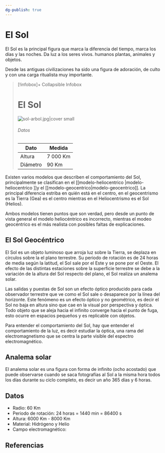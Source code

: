 ```yaml
---
dg-publish: true
---
```


# El Sol

El Sol es la principal figura que marca la diferencia del tiempo, marca los días y las noches. Da luz a los seres vivos. humanos plantas, animales y objetos.

Desde las antiguas civilizaciones ha sido una figura de adoración, de culto y con una carga ritualista muy importante.

> [!infobox]+ Collapsible Infobox
> # El Sol
> ![sol-arbol.jpg|cover small](https://i.imgur.com/z0GdgBg.jpg)
> ###### Datos
> | Dato |  Medida |
> | ---- | ---- |
> | Altura | 7 000 Km |
> | Diámetro | 90 Km |

Existen varios modelos que describen el comportamiento del Sol, principalmente se clasifican en el [[modelo-heliocentrico \|modelo-heliocentrico ]]y el [[modelo-geocentrico\|modelo-geocentrico]]. La principal diferencia estriba en quién está en el centro, en el geocentrismo es la Tierra (Gea) es el centro mientras en el Heliocentrismo es el Sol (Helios).

Ambos modelos tienen puntos que son verdad, pero desde un punto de vista general el modelo heliocéntrico es incorrecto, mientras el modeo geocéntrico es el más realista con posibles faltas de explicaciones.

## El Sol Geocéntrico

El Sol es un objeto luminoso que arroja luz sobre la Tierra, se deplaza en círculos sobre la el plano terrestre. Su periodo de rotación es de 24 horas de media según la latitud, el Sol sale por el Este y se pone por el Oeste.
El efecto de las distintas estaciones sobre la superficie terrestre se debe a la variación de la altura del Sol respecto del plano, el Sol realiza un analema solar.

Las salidas y puestas de Sol son un efecto óptico producido para cada observador terrestre que ve como el Sol sale o desaparece por la línea del horizonte. Este fenómeno es un efecto óptico y no geométrico, es decir el Sol no baja en altura sino que cae en la visual por perspectiva y óptica. Todo objeto que se aleja hacia el infinito converge hacia el punto de fuga, esto ocurre en espacios pequeños y es replicable con objetos.

Para entender el comportamiento del Sol, hay que entender el comportamiento de la luz, es decir estudiar la óptica, una rama del electromagnetismo que se centra la parte visible del espectro electromagnético.


## Analema solar

El analema solar es una figura con forma de infinito (ocho acostado) que puede observarse cuando se saca fotografías al Sol a la misma hora todos los días durante su ciclo completo, es decir un año 365 días y 6 horas.


## Datos
- Radio: 60 Km
- Periodo de rotación: 24 horas = 1440 min = 86400 s
- Altura: 6000 Km - 8000 Km
- Material: Hidrógeno y Helio
- Campo electromagnético: 

## Referencias

